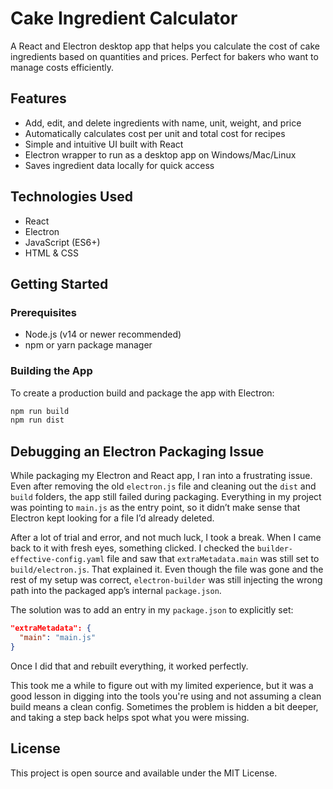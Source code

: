 # Cake Ingredient Calculator

A React and Electron desktop app that helps you calculate the cost of cake ingredients based on quantities and prices. Perfect for bakers who want to manage costs efficiently.

## Features

- Add, edit, and delete ingredients with name, unit, weight, and price
- Automatically calculates cost per unit and total cost for recipes
- Simple and intuitive UI built with React
- Electron wrapper to run as a desktop app on Windows/Mac/Linux
- Saves ingredient data locally for quick access

## Technologies Used

- React  
- Electron  
- JavaScript (ES6+)  
- HTML & CSS  

## Getting Started

### Prerequisites

- Node.js (v14 or newer recommended)  
- npm or yarn package manager  

### Building the App

To create a production build and package the app with Electron:

```bash
npm run build
npm run dist
```

## Debugging an Electron Packaging Issue

While packaging my Electron and React app, I ran into a frustrating issue. Even after removing the old `electron.js` file and cleaning out the `dist` and `build` folders, the app still failed during packaging. Everything in my project was pointing to `main.js` as the entry point, so it didn’t make sense that Electron kept looking for a file I’d already deleted.

After a lot of trial and error, and not much luck, I took a break. When I came back to it with fresh eyes, something clicked. I checked the `builder-effective-config.yaml` file and saw that `extraMetadata.main` was still set to `build/electron.js`. That explained it. Even though the file was gone and the rest of my setup was correct, `electron-builder` was still injecting the wrong path into the packaged app’s internal `package.json`.

The solution was to add an entry in my `package.json` to explicitly set:

```json
"extraMetadata": {
  "main": "main.js"
}
```

Once I did that and rebuilt everything, it worked perfectly.

This took me a while to figure out with my limited experience, but it was a good lesson in digging into the tools you're using and not assuming a clean build means a clean config. Sometimes the problem is hidden a bit deeper, and taking a step back helps spot what you were missing.


## License

This project is open source and available under the MIT License.
